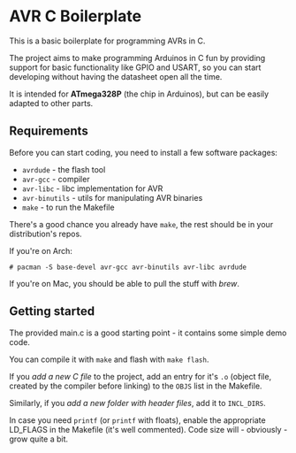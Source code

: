 # AVR C Boilerplate

This is a basic boilerplate for programming AVRs in C.

The project aims to make programming Arduinos in C fun by
providing support for basic functionality like GPIO and USART,
so you can start developing without having the datasheet open
all the time.

It is intended for **ATmega328P** (the chip in Arduinos),
but can be easily adapted to other parts.

## Requirements

Before you can start coding, you need to install a few software packages:

- `avrdude` - the flash tool
- `avr-gcc` - compiler
- `avr-libc` - libc implementation for AVR
- `avr-binutils` - utils for manipulating AVR binaries
- `make` - to run the Makefile

There's a good chance you already have `make`, the rest should be in your
distribution's repos.

If you're on Arch:

```
# pacman -S base-devel avr-gcc avr-binutils avr-libc avrdude
```

If you're on Mac, you should be able to pull the stuff with *brew*.

## Getting started

The provided main.c is a good starting point - it contains some simple demo code.

You can compile it with `make` and flash with `make flash`.

If you *add a new C file* to the project, add an entry for it's `.o` (object file,
created by the compiler before linking) to the `OBJS` list in the Makefile.

Similarly, if you *add a new folder with header files*, add it to `INCL_DIRS`.

In case you need `printf` (or `printf` with floats), enable the appropriate LD_FLAGS in the Makefile (it's well
commented). Code size will - obviously - grow quite a bit.
